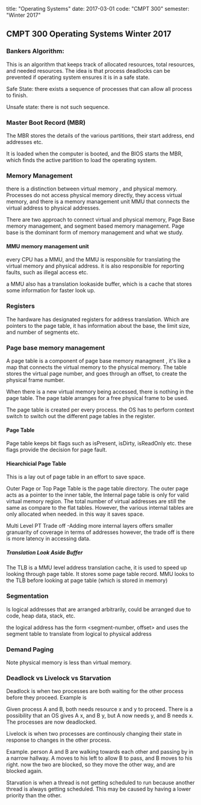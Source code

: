 title: "Operating Systems"
date: 2017-03-01
code: "CMPT 300"
semester: "Winter 2017"


## CMPT 300 Operating Systems Winter 2017

### Bankers Algorithm:
This is an algorithm that keeps track of allocated resources, total resources, and needed resources. The idea is that process deadlocks can be prevented if operating system ensures it is in a safe state.

Safe State: there exists a sequence of processes that can allow all process to finish. 

Unsafe state: there is not such sequence. 

### Master Boot Record (MBR)
The MBR stores the details of the various partitions, their start address, end addresses etc. 

It is loaded when the computer is booted, and the BIOS starts the MBR, which finds the active partition to load the operating system. 

### Memory Management
there is a distinction between virtual memory , and physical memory.
Processes do not access physical memory directly, they access virtual memory, and there is a memory management unit MMU that connects the virtual address to physical addresses.

There are two approach to connect virtual and physical memory, Page Base memory management, and segment based memory management. Page base is the dominant form of memory management and what we study. 

#### MMU memory management unit
every CPU has a MMU, and the MMU is responsible for translating the virtual memory and physical address.
it is also responsible for reporting faults, such as illegal access etc. 

a MMU also has a translation lookaside buffer, which is a cache that stores some information for faster look up. 

### Registers
The hardware has designated registers for address translation. Which are pointers to the page table, it has information about the base, the limit size, and number of segments etc. 

### Page base memory management 
A page table is a component of page base memory managment , it's like a map that connects the virtual memory to the physical memory. The table stores the virtual page number, and goes through an offset, to create the physical frame number. 

When there is a new virtual memory being accessed, there is nothing in the page table. The page table arranges for a free physical frame to be used.  

The page table is created per every process. the OS has to perform context switch to switch out the different page tables in the register. 

#### Page Table 
Page table keeps bit flags such as isPresent, isDirty, isReadOnly etc. these flags provide the decision for page fault. 

#### Hiearchicial Page Table 
This is a lay out of page table in an effort to save space. 

Outer Page or Top Page Table is the page table directory. The outer page acts as a pointer to the inner table, 
the Internal page table is only for valid virtual memory region. The total number of virtual addresses are still the same as compare to the flat tables. However, the various internal tables are only allocated when needed. in this way it saves space. 

Multi Level PT Trade off 
-Adding more internal layers offers smaller granuarity of coverage in terms of addresses 
however, the trade off is there is more latency in accessing data. 

##### Translation Look Aside Buffer
The TLB is a MMU level address translation cache, it is used to speed up looking through page table. It stores some page table record. MMU looks to the TLB before looking at page table (which is stored in memory)

### Segmentation 
Is logical addresses that are arranged arbitrarily, could be arranged due to code, heap data, stack, etc. 

the logical address has the form 
	<segment-number, offset>
and uses the segment table to translate from logical to physical address

### Demand Paging
Note physical memory is less than virtual memory. 

### Deadlock vs Livelock vs Starvation 

Deadlock is when two processes are both waiting for the other process before they proceed. Example is 

Given process A and B, both needs resource x and y to proceed. There is a possibility that an OS gives A x, and B y, but A now needs y, and B needs x. The processes are now deadlocked. 

Livelock is when two processes are continously changing their state in response to changes in the other process. 

Example. person A and B are walking towards each other and passing by in a narrow hallway. A moves to his left to allow B to pass, and B moves to his right. now the two are blocked, so they move the other way, and are blocked again. 

Starvation is when a thread is not getting scheduled to run because another thread is always getting scheduled. This may be caused by having a lower priority than the other. 

